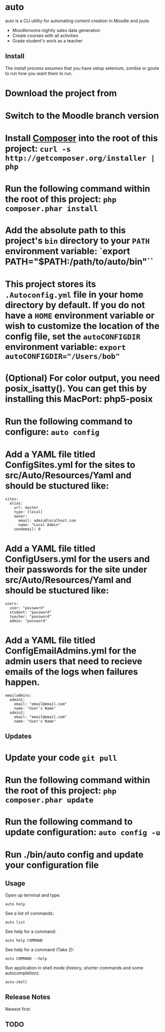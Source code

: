 auto
===================

auto is a CLI utility for automating content creation in Moodle and joule.

* Moodlerooms nightly sales data generation
* Create courses with all activities
* Grade student's work as a teacher

Install
-------

The install process assumes that you have setup selenium, zombie or goute to run how you want them to run.

# Download the project from
# Switch to the Moodle branch version
# Install [Composer](http://getcomposer.org/download/) into the root of this project: `curl -s http://getcomposer.org/installer | php`
# Run the following command within the root of this project: `php composer.phar install`
# Add the absolute path to this project's `bin` directory to your `PATH` environment variable: `export PATH="$PATH:/path/to/auto/bin"``
# This project stores its `.Autoconfig.yml` file in your home directory by default.  If you do not have a `HOME` environment variable or wish to customize the location of the config file, set the `autoCONFIGDIR` environment variable: `export autoCONFIGDIR="/Users/bob"`
# (Optional) For color output, you need posix_isatty().  You can get this by installing this MacPort: php5-posix
# Run the following command to configure: `auto config`
# Add a YAML file titled ConfigSites.yml for the sites to src/Auto/Resources/Yaml and should be stuctured like:
    sites:
      alias:
        url: master
        type: [local]
        owner:
          email: admin@localhost.com
          name: "Local Admin"
        sendemail: 0
# Add a YAML file titled ConfigUsers.yml for the users and their passwords for the site under src/Auto/Resources/Yaml and should be stuctured like:
    users:
      user: "password"
      student: "password"
      teacher: "password"
      admin: "password"
# Add a YAML file titled ConfigEmailAdmins.yml for the admin users that need to recieve emails of the logs when failures happen.
    emailadmins:
      admin1:
        email: "email@email.com"
        name: "User's Name"
      admin2:
        email: "email@email.com"
        name: "User's Name"

Updates
-------
# Update your code `git pull`
# Run the following command within the root of this project: `php composer.phar update`
# Run the following command to update configuration: `auto config -u`
# Run ./bin/auto config and update your configuration file


Usage
-----

Open up terminal and type:

`auto help`

See a list of commands:

`auto list`

See help for a command:

`auto help COMMAND`

See help for a command (Take 2):

`auto COMMAND --help`

Run application in shell mode (history, shorter commands and some autocompletion):

`auto-shell`

Release Notes
-------------
Newest first:

TODO
----
